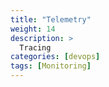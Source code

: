 ```yaml
---
title: "Telemetry"
weight: 14
description: >
  Tracing
categories: [devops]
tags: [Monitoring]
---
```

